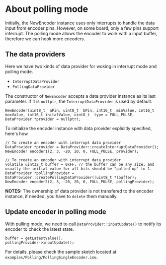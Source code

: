 
# About polling mode
Initially, the NewEncoder instance uses only interrupts to handle the data input from encoder pins.
However, on some board, only a few pins support interrupt.
The polling mode allows the encoder to work with a input buffer, therefore we can hook more encoders.

## The data providers
Here we have two kinds of data provider for woking in interrupt mode and polling mode.
-  `InterruptDataProvider`
-  `PollingDataProvider`

The constructor of `NewEncoder` accepts a data provider instance as its last parameter.  If it is `nullptr`, the `InterruptDataProvider` is used by default.
```
NewEncoder(uint8_t  aPin, uint8_t  bPin, int16_t  minValue, int16_t maxValue, int16_t initalValue, uint8_t  type = FULL_PULSE, DataProvider *provider = nullptr);
```
To initialize the encoder instance with data provider explicitly specified, here's how
```
// To create an encoder with interrupt data provider
DataProvider *provider = DataProvider::createInterruptDataProvider();
NewEncoder encoder1(2, 3, -20, 20, 0, FULL_PULSE, provider);

// To create an encoder with interrupt data provider
volatile uint32_t buffer = 0xFF; // the buffer can be any size, and usually the initial value for all bits should be "pulled up" to 1.
DataProvider *pollingProvider = DataProvider::createPollingDataProvider((uint8_t *)buffer);
NewEncoder encoder2(2, 3, -20, 20, 0, FULL_PULSE, pollingProvider);
```
**NOTES:**
The ownership of data provider is not transfered to the encoder instance, if needed, you have to `delete` them manually.

## Update encoder in polling mode
With pulling mode, we need to call `DataProvider::inputUpdate()` to notify its encoder to check the latest state.
```
buffer = getLatestValue();
pollingProvider->inputUpdate();
```

For details, please check the sample sketch located at `examples/Polling/PollingSingleEncoder.ino`.
